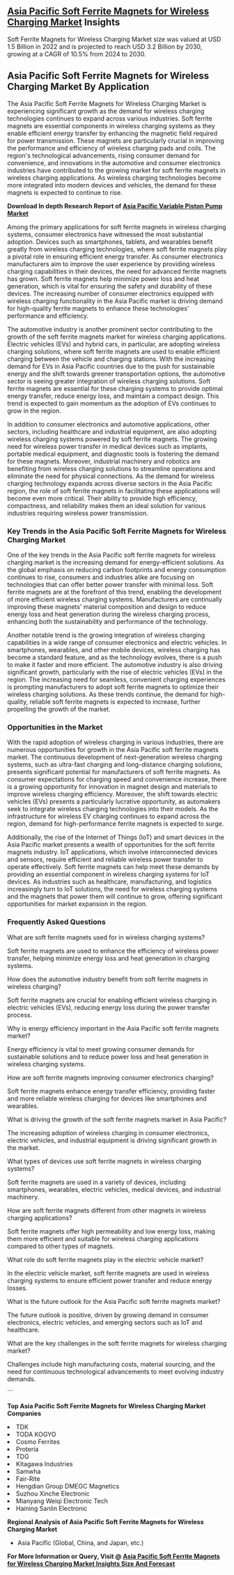 <h2><a href="https://www.verifiedmarketreports.com/download-sample/?rid=287856&amp;utm_source=Github-Feb&amp;utm_medium=219" target="_blank">Asia Pacific Soft Ferrite Magnets for Wireless Charging Market</a> Insights</h2><p>Soft Ferrite Magnets for Wireless Charging Market size was valued at USD 1.5 Billion in 2022 and is projected to reach USD 3.2 Billion by 2030, growing at a CAGR of 10.5% from 2024 to 2030.</p><p><h2>Asia Pacific Soft Ferrite Magnets for Wireless Charging Market By Application</h2> <p>The Asia Pacific Soft Ferrite Magnets for Wireless Charging Market is experiencing significant growth as the demand for wireless charging technologies continues to expand across various industries. Soft ferrite magnets are essential components in wireless charging systems as they enable efficient energy transfer by enhancing the magnetic field required for power transmission. These magnets are particularly crucial in improving the performance and efficiency of wireless charging pads and coils. The region's technological advancements, rising consumer demand for convenience, and innovations in the automotive and consumer electronics industries have contributed to the growing market for soft ferrite magnets in wireless charging applications. As wireless charging technologies become more integrated into modern devices and vehicles, the demand for these magnets is expected to continue to rise. <p><strong>Download In depth Research Report of <a href="https://www.verifiedmarketreports.com/download-sample/?rid=236118&amp;utm_source=Pulse-Dec&amp;utm_medium=219" target="_blank">Asia Pacific Variable Piston Pump Market</a></strong></p> <p>Among the primary applications for soft ferrite magnets in wireless charging systems, consumer electronics have witnessed the most substantial adoption. Devices such as smartphones, tablets, and wearables benefit greatly from wireless charging technologies, where soft ferrite magnets play a pivotal role in ensuring efficient energy transfer. As consumer electronics manufacturers aim to improve the user experience by providing wireless charging capabilities in their devices, the need for advanced ferrite magnets has grown. Soft ferrite magnets help minimize power loss and heat generation, which is vital for ensuring the safety and durability of these devices. The increasing number of consumer electronics equipped with wireless charging functionality in the Asia Pacific market is driving demand for high-quality ferrite magnets to enhance these technologies' performance and efficiency. <p>The automotive industry is another prominent sector contributing to the growth of the soft ferrite magnets market for wireless charging applications. Electric vehicles (EVs) and hybrid cars, in particular, are adopting wireless charging solutions, where soft ferrite magnets are used to enable efficient charging between the vehicle and charging stations. With the increasing demand for EVs in Asia Pacific countries due to the push for sustainable energy and the shift towards greener transportation options, the automotive sector is seeing greater integration of wireless charging solutions. Soft ferrite magnets are essential for these charging systems to provide optimal energy transfer, reduce energy loss, and maintain a compact design. This trend is expected to gain momentum as the adoption of EVs continues to grow in the region. <p>In addition to consumer electronics and automotive applications, other sectors, including healthcare and industrial equipment, are also adopting wireless charging systems powered by soft ferrite magnets. The growing need for wireless power transfer in medical devices such as implants, portable medical equipment, and diagnostic tools is fostering the demand for these magnets. Moreover, industrial machinery and robotics are benefiting from wireless charging solutions to streamline operations and eliminate the need for physical connections. As the demand for wireless charging technology expands across diverse sectors in the Asia Pacific region, the role of soft ferrite magnets in facilitating these applications will become even more critical. Their ability to provide high efficiency, compactness, and reliability makes them an ideal solution for various industries requiring wireless power transmission. <h3>Key Trends in the Asia Pacific Soft Ferrite Magnets for Wireless Charging Market</h3> <p>One of the key trends in the Asia Pacific soft ferrite magnets for wireless charging market is the increasing demand for energy-efficient solutions. As the global emphasis on reducing carbon footprints and energy consumption continues to rise, consumers and industries alike are focusing on technologies that can offer better power transfer with minimal loss. Soft ferrite magnets are at the forefront of this trend, enabling the development of more efficient wireless charging systems. Manufacturers are continually improving these magnets' material composition and design to reduce energy loss and heat generation during the wireless charging process, enhancing both the sustainability and performance of the technology. <p>Another notable trend is the growing integration of wireless charging capabilities in a wide range of consumer electronics and electric vehicles. In smartphones, wearables, and other mobile devices, wireless charging has become a standard feature, and as the technology evolves, there is a push to make it faster and more efficient. The automotive industry is also driving significant growth, particularly with the rise of electric vehicles (EVs) in the region. The increasing need for seamless, convenient charging experiences is prompting manufacturers to adopt soft ferrite magnets to optimize their wireless charging solutions. As these trends continue, the demand for high-quality, reliable soft ferrite magnets is expected to increase, further propelling the growth of the market. <h3>Opportunities in the Market</h3> <p>With the rapid adoption of wireless charging in various industries, there are numerous opportunities for growth in the Asia Pacific soft ferrite magnets market. The continuous development of next-generation wireless charging systems, such as ultra-fast charging and long-distance charging solutions, presents significant potential for manufacturers of soft ferrite magnets. As consumer expectations for charging speed and convenience increase, there is a growing opportunity for innovation in magnet design and materials to improve wireless charging efficiency. Moreover, the shift towards electric vehicles (EVs) presents a particularly lucrative opportunity, as automakers seek to integrate wireless charging technologies into their models. As the infrastructure for wireless EV charging continues to expand across the region, demand for high-performance ferrite magnets is expected to surge. <p>Additionally, the rise of the Internet of Things (IoT) and smart devices in the Asia Pacific market presents a wealth of opportunities for the soft ferrite magnets industry. IoT applications, which involve interconnected devices and sensors, require efficient and reliable wireless power transfer to operate effectively. Soft ferrite magnets can help meet these demands by providing an essential component in wireless charging systems for IoT devices. As industries such as healthcare, manufacturing, and logistics increasingly turn to IoT solutions, the need for wireless charging systems and the magnets that power them will continue to grow, offering significant opportunities for market expansion in the region. <h3>Frequently Asked Questions</h3> <p>What are soft ferrite magnets used for in wireless charging systems?</p> <p>Soft ferrite magnets are used to enhance the efficiency of wireless power transfer, helping minimize energy loss and heat generation in charging systems.</p> <p>How does the automotive industry benefit from soft ferrite magnets in wireless charging?</p> <p>Soft ferrite magnets are crucial for enabling efficient wireless charging in electric vehicles (EVs), reducing energy loss during the power transfer process.</p> <p>Why is energy efficiency important in the Asia Pacific soft ferrite magnets market?</p> <p>Energy efficiency is vital to meet growing consumer demands for sustainable solutions and to reduce power loss and heat generation in wireless charging systems.</p> <p>How are soft ferrite magnets improving consumer electronics charging?</p> <p>Soft ferrite magnets enhance energy transfer efficiency, providing faster and more reliable wireless charging for devices like smartphones and wearables.</p> <p>What is driving the growth of the soft ferrite magnets market in Asia Pacific?</p> <p>The increasing adoption of wireless charging in consumer electronics, electric vehicles, and industrial equipment is driving significant growth in the market.</p> <p>What types of devices use soft ferrite magnets in wireless charging systems?</p> <p>Soft ferrite magnets are used in a variety of devices, including smartphones, wearables, electric vehicles, medical devices, and industrial machinery.</p> <p>How are soft ferrite magnets different from other magnets in wireless charging applications?</p> <p>Soft ferrite magnets offer high permeability and low energy loss, making them more efficient and suitable for wireless charging applications compared to other types of magnets.</p> <p>What role do soft ferrite magnets play in the electric vehicle market?</p> <p>In the electric vehicle market, soft ferrite magnets are used in wireless charging systems to ensure efficient power transfer and reduce energy losses.</p> <p>What is the future outlook for the Asia Pacific soft ferrite magnets market?</p> <p>The future outlook is positive, driven by growing demand in consumer electronics, electric vehicles, and emerging sectors such as IoT and healthcare.</p> <p>What are the key challenges in the soft ferrite magnets for wireless charging market?</p> <p>Challenges include high manufacturing costs, material sourcing, and the need for continuous technological advancements to meet evolving industry demands.</p> ```</p><p><strong>Top Asia Pacific Soft Ferrite Magnets for Wireless Charging Market Companies</strong></p><div data-test-id=""><p><li>TDK</li><li> TODA KOGYO</li><li> Cosmo Ferrites</li><li> Proteria</li><li> TDG</li><li> Kitagawa Industries</li><li> Samwha</li><li> Fair-Rite</li><li> Hengdian Group DMEGC Magnetics</li><li> Suzhou Xinche Electronic</li><li> Mianyang Weiqi Electronic Tech</li><li> Haining Sanlin Electronic</li></p><div><strong>Regional Analysis of&nbsp;Asia Pacific Soft Ferrite Magnets for Wireless Charging Market</strong></div><ul><li dir="ltr"><p dir="ltr">Asia Pacific (Global, China, and Japan, etc.)</p></li></ul><p><strong>For More Information or Query, Visit @&nbsp;</strong><strong><a href="https://www.verifiedmarketreports.com/product/soft-ferrite-magnets-for-wireless-charging-market/?utm_source=Github-Feb&amp;utm_medium=219" target="_blank">Asia Pacific Soft Ferrite Magnets for Wireless Charging Market Insights Size And Forecast</a></strong></p></div><h2>&nbsp;</h2><div data-test-id="">&nbsp;</div>
